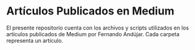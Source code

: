 # Artículos Publicados en Medium 

El presente repositorio cuenta con los archivos y scripts utilizados en los artículos publicados de Medium por Fernando Andújar. Cada carpeta representa un artículo.
